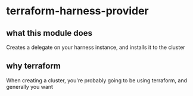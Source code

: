 # terraform-harness-provider

## what this module does
Creates a delegate on your harness instance, and installs it to the cluster
## why terraform
When creating a cluster, you're probably going to be using terraform, and generally you want